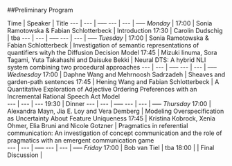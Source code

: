 ##Preliminary Program

Time | Speaker | Title
--- | --- | –––
--- | --- | –––
*Monday* |
17:00 | Sonia Ramotowska & Fabian Schlotterbeck | Introduction 
17:30 | Carolin Dudschig | tba
--- | --- | –––
--- | --- | –––
*Tuesday* |
17:00 | Sonia Ramotowska & Fabian Schlotterbeck | Investigation of semantic representations of quantifiers wityh the Diffusion Decision Model
17:45 | Mizuki Iinuma, Sora Tagami, Yuta Takahashi and Daisuke Bekki | Neural DTS: A hybrid NLI system combining two procedural approaches 
--- | --- | –––
--- | --- | –––
*Wednesday*
17:00 | Daphne Wang and Mehrnoosh Sadrzadeh | Sheaves and garden-path sentences 
17:45 | Hening Wang and Fabian Schlotterbeck | A Quantitative Exploration of Adjective Ordering Preferences with an Incremental Rational Speech Act Model  
--- | --- | ---
19:30 | Dinner
--- | --- | –––
--- | --- | –––
*Thursday*
17:00 | Alexandra Mayn, Jia E. Loy and Vera Demberg | Modeling Overspecification as Uncertainty About Feature Uniqueness 
17:45 | Kristina Kobrock, Xenia Ohmer, Elia Bruni and Nicole Gotzner | Pragmatics in referential communication: An investigation of concept communication and the role of pragmatics with an emergent communication game  
--- | --- | –––
--- | --- | –––
*Friday*
17:00 | Bob van Tiel | tba 
18:00 | | Final Discussion |  

